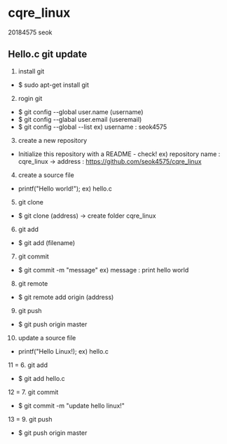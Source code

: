 # cqre_linux
20184575 seok

## Hello.c git update

1. install git		
  - $ sudo apt-get install git

2. rogin git		
  - $ git config --global user.name (username)
  - $ git config --glabal user.email (useremail)
  - $ git config --global --list
  ex) username : seok4575

3. create a new repository		
  * Initialize this repository with a README - check!
  ex) repository name : cqre_linux 
           -> address : https://github.com/seok4575/cqre_linux
  
4. create a source file		
  - printf("Hello world!");
  ex) hello.c
  
5. git clone		
  - $ git clone (address)
  -> create folder cqre_linux
  
6. git add		
  - $ git add (filename)
  
7. git commit		
  - $ git commit -m "message"
  ex) message : print hello world
  
8. git remote		
  - $ git remote add origin (address)
  
9. git push		
  - $ git push origin master

10. update a source file		
  - printf("Hello Linux!);
  ex) hello.c
  
11 = 6. git add		
  - $ git add hello.c

12 = 7. git commit		
  - $ git commit -m "update hello linux!"
  
13 = 9. git push		
  - $ git push origin master
  

